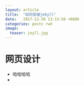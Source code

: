 ```yaml
---
layout: article
title:  "如何安装jekyll"
date:   2017-12-30 13:15:50 +0800
categories: posts rwd
image:
  teaser: jeyll.jpg
---
```


# 网页设计
- 哈哈哈哈
- 
